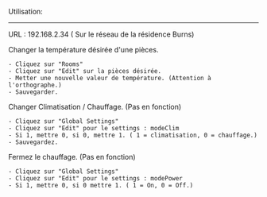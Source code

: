Utilisation:
______

URL : 192.168.2.34 ( Sur le réseau de la résidence Burns)

Changer la température désirée d'une pièces.

	- Cliquez sur "Rooms"
	- Cliquez sur "Edit" sur la pièces désirée.
	- Metter une nouvelle valeur de température. (Attention à l'orthographe.)
	- Sauvegarder.

Changer Climatisation / Chauffage. (Pas en fonction)

	- Cliquez sur "Global Settings"
	- Cliquez sur "Edit" pour le settings : modeClim
	- Si 1, mettre 0, si 0, mettre 1. ( 1 = climatisation, 0 = chauffage.)
	- Sauvegardez.

Fermez le chauffage. (Pas en fonction)

	- Cliquez sur "Global Settings"
	- Cliquez sur "Edit" pour le settings : modePower
	- Si 1, mettre 0, si 0 mettre 1. ( 1 = On, 0 = Off.)

